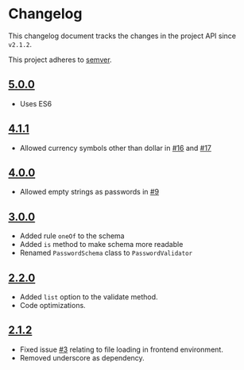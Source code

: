 # Changelog
This changelog document tracks the changes in the project API since `v2.1.2`.

This project adheres to [semver](https://semver.org/).

## [5.0.0](https://github.com/tarunbatra/password-validator/releases/tag/v5.0.0)
* Uses ES6

## [4.1.1](https://github.com/tarunbatra/password-validator/releases/tag/v4.1.1)
* Allowed currency symbols other than dollar in [#16](https://github.com/tarunbatra/password-validator/pull/16) and [#17](https://github.com/tarunbatra/password-validator/pull/17)

## [4.0.0](https://github.com/tarunbatra/password-validator/releases/tag/v4.0.0)
* Allowed empty strings as passwords in [#9](https://github.com/tarunbatra/password-validator/pull/9)

## [3.0.0](https://github.com/tarunbatra/password-validator/releases/tag/v3.0.0)
* Added rule `oneOf` to the schema
* Added `is` method to make schema more readable
* Renamed `PasswordSchema` class to `PasswordValidator`

## [2.2.0](https://github.com/tarunbatra/password-validator/releases/tag/v2.2.0)
* Added `list` option to the validate method.
* Code optimizations.

## [2.1.2](https://github.com/tarunbatra/password-validator/releases/tag/v2.1.2)
* Fixed issue [#3](https://github.com/tarunbatra/password-validator/issues/3) relating to file loading in frontend environment.
* Removed underscore as dependency.
